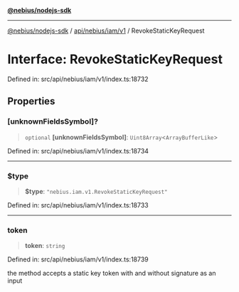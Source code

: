 [**@nebius/nodejs-sdk**](../../../../../README.md)

***

[@nebius/nodejs-sdk](../../../../../README.md) / [api/nebius/iam/v1](../README.md) / RevokeStaticKeyRequest

# Interface: RevokeStaticKeyRequest

Defined in: src/api/nebius/iam/v1/index.ts:18732

## Properties

### \[unknownFieldsSymbol\]?

> `optional` **\[unknownFieldsSymbol\]**: `Uint8Array`\<`ArrayBufferLike`\>

Defined in: src/api/nebius/iam/v1/index.ts:18734

***

### $type

> **$type**: `"nebius.iam.v1.RevokeStaticKeyRequest"`

Defined in: src/api/nebius/iam/v1/index.ts:18733

***

### token

> **token**: `string`

Defined in: src/api/nebius/iam/v1/index.ts:18739

the method accepts a static key token with and without signature as an input
